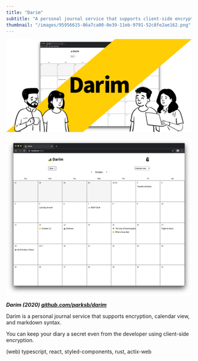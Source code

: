 ```yaml
---
title: "Darim"
subtitle: "A personal journal service that supports client-side encryption"
thumbnail: "/images/95956615-86a7ca00-0e39-11eb-9791-52c8fe2ae162.png"
---
```


![](/images/95956615-86a7ca00-0e39-11eb-9791-52c8fe2ae162.webp)

![](/images/95677293-70aec500-0bff-11eb-9b86-cb1e4060873b.webp)

_**Darim (2020) [github.com/parksb/darim](https://github.com/parksb/darim)**_

Darim is a personal journal service that supports encryption, calendar view, and markdown syntax.

You can keep your diary a secret even from the developer using client-side encryption.

(web) typescript, react, styled-components, rust, actix-web
